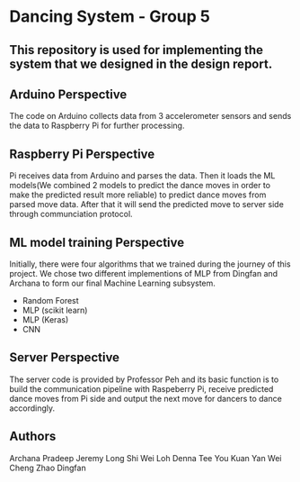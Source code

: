 # Dancing System - Group 5

## This repository is used for implementing the system that we designed in the design report. 

## Arduino Perspective 
The code on Arduino collects data from 3 accelerometer sensors and sends the data to Raspberry Pi for further processing. 

## Raspberry Pi Perspective 
Pi receives data from Arduino and parses the data. Then it loads the ML models(We combined 2 models to predict the dance moves in order to make the predicted result more reliable) to predict dance moves from parsed move data. After that it will send the predicted move to server side through communciation protocol.

## ML model training Perspective
Initially, there were four algorithms that we trained during the journey of this project. We chose two different implementions of MLP from Dingfan and Archana to form our final Machine Learning subsystem. 

- Random Forest 
- MLP (scikit learn)
- MLP (Keras)
- CNN

## Server Perspective 
The server code is provided by Professor Peh and its basic function is to build the communication pipeline with Raspeberry Pi, receive predicted dance moves from Pi side and output the next move for dancers to dance accordingly. 

## Authors 
Archana Pradeep 
Jeremy Long Shi Wei
Loh Denna
Tee You Kuan 
Yan Wei Cheng
Zhao Dingfan
